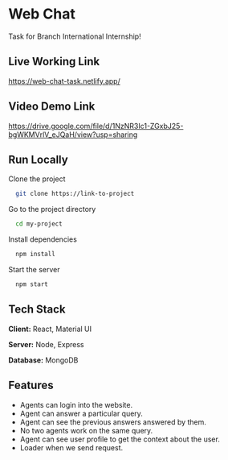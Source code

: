 
# Web Chat

Task for Branch International Internship!





## Live Working Link

https://web-chat-task.netlify.app/



## Video Demo Link

https://drive.google.com/file/d/1NzNR3Ic1-ZGxbJ25-bgWKMVrlV_eJQaH/view?usp=sharing
## Run Locally

Clone the project

```bash
  git clone https://link-to-project
```

Go to the project directory

```bash
  cd my-project
```

Install dependencies

```bash
  npm install
```

Start the server

```bash
  npm start
```


## Tech Stack

**Client:** React, Material UI

**Server:** Node, Express

**Database:** MongoDB


## Features

- Agents can login into the website.
- Agent can answer a particular query.
- Agent can see the previous answers answered by them.
- No two agents work on the same query.
- Agent can see user profile to get the context about the user.
- Loader when we send request.

